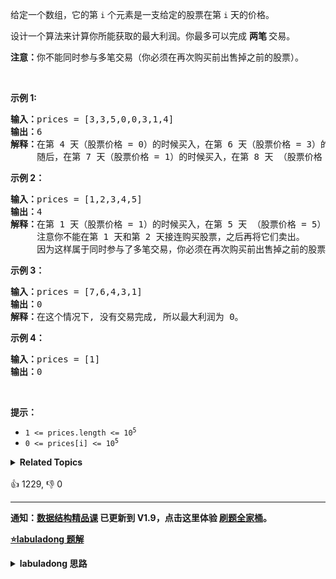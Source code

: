 <p>给定一个数组，它的第<em> </em><code>i</code> 个元素是一支给定的股票在第 <code>i</code><em> </em>天的价格。</p>

<p>设计一个算法来计算你所能获取的最大利润。你最多可以完成&nbsp;<strong>两笔&nbsp;</strong>交易。</p>

<p><strong>注意：</strong>你不能同时参与多笔交易（你必须在再次购买前出售掉之前的股票）。</p>

<p>&nbsp;</p>

<p><strong>示例&nbsp;1:</strong></p>

<pre>
<strong>输入：</strong>prices = [3,3,5,0,0,3,1,4]
<strong>输出：</strong>6
<strong>解释：</strong>在第 4 天（股票价格 = 0）的时候买入，在第 6 天（股票价格 = 3）的时候卖出，这笔交易所能获得利润 = 3-0 = 3 。
&nbsp;    随后，在第 7 天（股票价格 = 1）的时候买入，在第 8 天 （股票价格 = 4）的时候卖出，这笔交易所能获得利润 = 4-1 = 3 。</pre>

<p><strong>示例 2：</strong></p>

<pre>
<strong>输入：</strong>prices = [1,2,3,4,5]
<strong>输出：</strong>4
<strong>解释：</strong>在第 1 天（股票价格 = 1）的时候买入，在第 5 天 （股票价格 = 5）的时候卖出, 这笔交易所能获得利润 = 5-1 = 4 。 &nbsp; 
&nbsp;    注意你不能在第 1 天和第 2 天接连购买股票，之后再将它们卖出。 &nbsp; 
&nbsp;    因为这样属于同时参与了多笔交易，你必须在再次购买前出售掉之前的股票。
</pre>

<p><strong>示例 3：</strong></p>

<pre>
<strong>输入：</strong>prices = [7,6,4,3,1] 
<strong>输出：</strong>0 
<strong>解释：</strong>在这个情况下, 没有交易完成, 所以最大利润为 0。</pre>

<p><strong>示例 4：</strong></p>

<pre>
<strong>输入：</strong>prices = [1]
<strong>输出：</strong>0
</pre>

<p>&nbsp;</p>

<p><strong>提示：</strong></p>

<ul> 
 <li><code>1 &lt;=&nbsp;prices.length &lt;= 10<sup>5</sup></code></li> 
 <li><code>0 &lt;=&nbsp;prices[i] &lt;=&nbsp;10<sup>5</sup></code></li> 
</ul>

<details><summary><strong>Related Topics</strong></summary>数组 | 动态规划</details><br>

<div>👍 1229, 👎 0</div>

<div id="labuladong"><hr>

**通知：[数据结构精品课](https://aep.h5.xeknow.com/s/1XJHEO) 已更新到 V1.9，点击这里体验 [刷题全家桶](https://labuladong.gitee.io/algo/images/others/%E5%85%A8%E5%AE%B6%E6%A1%B6.jpg)。**



<p><strong><a href="https://labuladong.github.io/article?qno=123" target="_blank">⭐️labuladong 题解</a></strong></p>
<details><summary><strong>labuladong 思路</strong></summary>

## 基本思路

**提示：股票系列问题有共通性，但难度较大，初次接触此类问题的话很难看懂下述思路，建议直接看 [详细题解](https://labuladong.github.io/article/fname.html?fname=团灭股票问题)。**

股票系列问题状态定义：

```python
dp[i][k][0 or 1]
0 <= i <= n - 1, 1 <= k <= K
n 为天数，大 K 为交易数的上限，0 和 1 代表是否持有股票。
```

股票系列问题通用状态转移方程和 base case：

```python
状态转移方程：
dp[i][k][0] = max(dp[i-1][k][0], dp[i-1][k][1] + prices[i])
dp[i][k][1] = max(dp[i-1][k][1], dp[i-1][k-1][0] - prices[i])

base case：
dp[-1][...][0] = dp[...][0][0] = 0
dp[-1][...][1] = dp[...][0][1] = -infinity
```

之前的几道股票问题，状态 `k` 都被化简掉了，这道题无法化简 `k` 的限制，所以就要加一层 for 循环穷举这个状态。

详细思路解析和空间复杂度优化的解法见详细题解。

**详细题解：[一个方法团灭 LeetCode 股票买卖问题](https://labuladong.github.io/article/fname.html?fname=团灭股票问题)**

**标签：[三维动态规划](https://mp.weixin.qq.com/mp/appmsgalbum?__biz=MzAxODQxMDM0Mw==&action=getalbum&album_id=2122017695998050308)，[动态规划](https://mp.weixin.qq.com/mp/appmsgalbum?__biz=MzAxODQxMDM0Mw==&action=getalbum&album_id=1318881141113536512)**

## 解法代码

```java
class Solution {
    public int maxProfit(int[] prices) {
        int max_k = 2, n = prices.length;
        int[][][] dp = new int[n][max_k + 1][2];
        for (int i = 0; i < n; i++) {
            for (int k = max_k; k >= 1; k--) {
                if (i - 1 == -1) {
                    // 处理 base case
                    dp[i][k][0] = 0;
                    dp[i][k][1] = -prices[i];
                    continue;
                }
                dp[i][k][0] = Math.max(dp[i-1][k][0], dp[i-1][k][1] + prices[i]);
                dp[i][k][1] = Math.max(dp[i-1][k][1], dp[i-1][k-1][0] - prices[i]);
            }
        }
        // 穷举了 n × max_k × 2 个状态，正确。
        return dp[n - 1][max_k][0];
    }
}
```

**类似题目**：
  - [121. 买卖股票的最佳时机 🟢](/problems/best-time-to-buy-and-sell-stock)
  - [122. 买卖股票的最佳时机 II 🟠](/problems/best-time-to-buy-and-sell-stock-ii)
  - [188. 买卖股票的最佳时机 IV 🔴](/problems/best-time-to-buy-and-sell-stock-iv)
  - [309. 最佳买卖股票时机含冷冻期 🟠](/problems/best-time-to-buy-and-sell-stock-with-cooldown)
  - [714. 买卖股票的最佳时机含手续费 🟠](/problems/best-time-to-buy-and-sell-stock-with-transaction-fee)
  - [剑指 Offer 63. 股票的最大利润 🟠](/problems/gu-piao-de-zui-da-li-run-lcof)

</details>
</div>



